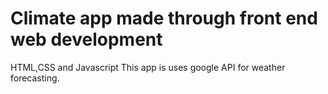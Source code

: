 # Climate app made through front end web development
HTML,CSS and Javascript
This app is uses google API for weather forecasting.

